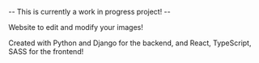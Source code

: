 -- This is currently a work in progress project! --

Website to edit and modify your images! 

Created with Python and Django for the backend, and React, TypeScript, SASS for the frontend!
